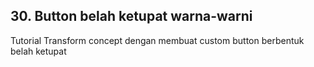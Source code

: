 ## 30. Button belah ketupat warna-warni
Tutorial Transform concept dengan membuat custom button berbentuk belah ketupat
